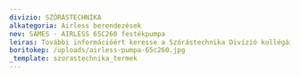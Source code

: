 ```yaml
---
divizio: SZÓRÁSTECHNIKA
alkategoria: Airless berendezések
nev: SAMES - AIRLESS 65C260 festékpumpa
leiras: További információért keresse a Szórástechnika Divízió kollégáit
boritokep: /uploads/airless-pumpa-65c260.jpg
_template: szorastechnika_termek
---
```


